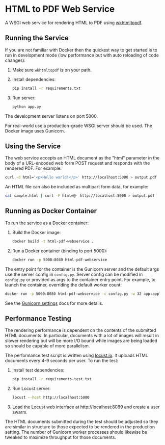 HTML to PDF Web Service
=======================

A WSGI web service for rendering HTML to PDF using [wkhtmltopdf][1].


Running the Service
-------------------

If you are not familiar with Docker then the quickest way to get started is to
run in development mode (low performance but with auto reloading of code
changes):

 1. Make sure `wkhtmltopdf` is on your path.

 2. Install dependencies:

    ```sh
    pip install -r requirements.txt
    ```

 3. Run server:

    ```sh
    python app.py
    ```

The development server listens on port 5000.

For real-world use a production-grade WSGI server should be used. The Docker
image uses Gunicorn.


Using the Service
-----------------

The web service accepts an HTML document as the "html" parameter in the body
of a URL-encoded web form POST request and responds with the rendered PDF. For
example:

```sh
curl -d html='<p>Hello world!</p>' http://localhost:5000 > output.pdf
```

An HTML file can also be included as multipart form data, for example:

```sh
cat sample.html | curl -F html=@- http://localhost:5000 > output.pdf
```


Running as Docker Container
---------------------------

To run the service as a Docker container:

 1. Build the Docker image:

    ```sh
    docker build -t html-pdf-webservice .
    ```

 2. Run a Docker container (binding to port 5000):

    ```sh
    docker run -p 5000:8080 html-pdf-webservice
    ```

The entry point for the container is the Gunicorn server and the default args
use the server config in `config.py`. Server config can be modified in
`config.py` or provided as args to the container entry point. For example, to
launch the container, overriding the default worker count:

```sh
docker run -p 5000:8080 html-pdf-webservice -c config.py -w 32 app:application
```

See the [Gunicorn settings][2] docs for more details.


## Performance Testing

The rendering performance is dependent on the contents of the submitted HTML
documents. In particular, documents with a lot of images will result in slower
rendering but will be more I/O bound while images are being loaded so should
be capable of more parallelism.

The performance test script is written using [locust.io][3].
It uploads HTML documents every 4-9 seconds per user. To run the test:

 1. Install test dependencies:

    ```sh
    pip install -r requirements-test.txt
    ```

 2. Run Locust server:

    ```sh
    locust --host http://localhost:5000
    ```

 3. Load the Locust web interface at http://localhost:8089 and create a user
    swarm.

The HTML documents submitted during the test should be adjusted so they are
similar in structure to those expected to be rendered in the production
setting. The number of Gunicorn worker processes should likewise be tweaked to
maximize throughput for those documents.


[1]: http://wkhtmltopdf.org/
[2]: http://docs.gunicorn.org/en/latest/settings.html
[3]: http://locust.io/

